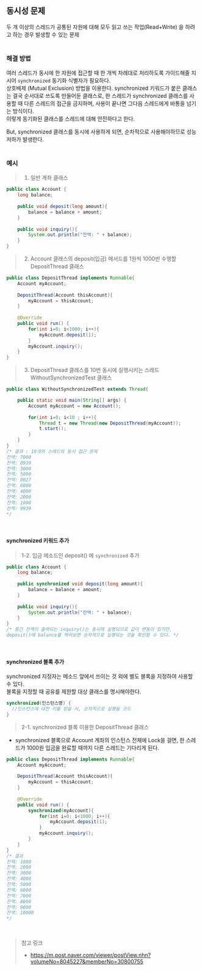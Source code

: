 ## 동시성 문제
두 개 이상의 스레드가 공통된 자원에 대해 모두 읽고 쓰는 작업(Read+Write) 을 하려고 하는 경우 발생할 수 있는 문제<br>
<br>

### 해결 방법
여러 스레드가 동시에 한 자원에 접근할 때 한 개씩 차례대로 처리하도록 가이드해줄 지시어 `synchronized` 동기화 식별자가 필요하다.<br>
상호배제 (Mutual Exclusion) 방법을 이용한다. synchronized 키워드가 붙은 클래스는 결국 순서대로 쓰도록 만들어둔 클래스로, 한 스레드가 synchronized 클래스를 사용할 때 다른 스레드의 접근을 금지하며, 사용이 끝나면 그다음 스레드에게 바통을 넘기는 방식이다.<br>
이렇게 동기화된 클래스를 스레드에 대해 안전하다고 한다.<br>

But, synchronized 클래스를 동시에 사용하게 되면, 순차적으로 사용해야하므로 성능 저하가 발생한다.<br>
<br>

### 예시
> 1. 일반 계좌 클래스
```java
public class Account {
	long balance;
	
	public void deposit(long amount){
		balance = balance + amount;
	}
	
	public void inquiry(){
		System.out.println("잔액: " + balance);
	}
}
```

> 2. Account 클래스의 deposit(입금) 메서드를 1원씩 1000번 수행할 DepositThread 클래스
```java
public class DepositThread implements Runnable{
	Account myAccount;
	
	DepositThread(Account thisAccount){
		myAccount = thisAccount;
	}
	
	@Override
	public void run() {
		for(int i=0; i<1000; i++){
			myAccount.deposit(1);
		}
		myAccount.inquiry();
	}
}
```

> 3. DepositThread 클래스를 10번 동시에 실행시키는 스레드 WithoutSynchronizedTest 클래스
```java
public class WithoutSynchronizedTest extends Thread{

	public static void main(String[] args) {
		Account myAccount = new Account();
		
		for(int i=0; i<10 ; i++){
			Thread t = new Thread(new DepositThread(myAccount));
			t.start();
		}
	}
}
/* 결과 : 10개의 스레드의 동시 접근 문제
잔액: 7000
잔액: 8939
잔액: 3000
잔액: 5000
잔액: 8027
잔액: 6000
잔액: 4000
잔액: 2000
잔액: 1000
잔액: 9939
*/
```
<br>

#### synchronized 키워드 추가
> 1-2. 입금 메소드인 deposit() 에 `synchronized` 추가
```java
public class Account {
	long balance;
	
	public synchronized void deposit(long amount){
		balance = balance + amount;
	}
	
	public void inquiry(){
		System.out.println("잔액: " + balance);
	}
}
/* 중간 잔액이 출력되는 inquiry()는 동시에 실행되므로 값이 변동이 있지만,
deposit()에 balance를 찍어보면 순차적으로 실행되는 것을 확인할 수 있다. */
```
<br>

#### synchronized 블록 추가
synchronized 지정자는 메소드 앞에서 쓰이는 것 외에 별도 블록을 지정하여 사용할 수 있다.<br>
블록을 지정할 때 공유를 제한할 대상 클래스를 명시해야한다.<br>
```java
synchronized(인스턴스명) {
  //인스턴스에 대한 키를 얻을 시, 순차적으로 실행될 코드
}
```

> 2-1. synchronized 블록 이용한 DepositThread 클래스<br>
- synchronized 블록으로 Account 계좌의 인스턴스 전체에 Lock을 걸면, 한 스레드가 1000원 입금을 완료할 때까지 다른 스레드는 기다리게 된다.<br>
```java
public class DepositThread implements Runnable{
	Account myAccount;
	
	DepositThread(Account thisAccount){
		myAccount = thisAccount;
	}
	
	@Override
	public void run() {
		synchronized(myAccount){
			for(int i=0; i<1000; i++){
				myAccount.deposit(1);
			}
			myAccount.inquiry();
		}
	}
}
/* 결과
잔액: 1000
잔액: 2000
잔액: 3000
잔액: 4000
잔액: 5000
잔액: 6000
잔액: 7000
잔액: 8000
잔액: 9000
잔액: 10000
*/
```
<br>

> 참고 링크
> - https://m.post.naver.com/viewer/postView.nhn?volumeNo=8045227&memberNo=30800755
